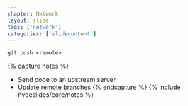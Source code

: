```yaml
---
chapter: Network
layout: slide
tags: ['network']
categories: ['slidecontent']
---
```


	git push <remote>

{% capture notes %}
* Send code to an upstream server
* Update remote branches
{% endcapture %}
{% include hydeslides/core/notes %}